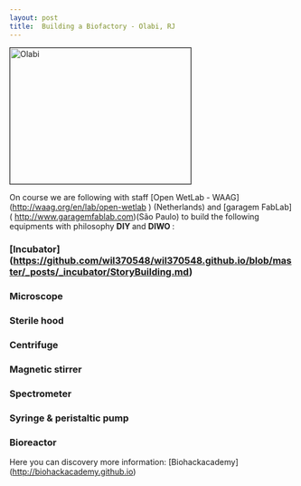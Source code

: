 ```yaml
---
layout: post
title:  Building a Biofactory - Olabi, RJ
---
```


<img src="https://cloud.githubusercontent.com/assets/11843828/7238935/73b303cc-e77c-11e4-8a51-7991e17fe0a3.png" 
alt="Olabi" width="320" height="240" border="1" />

On course we are following with staff [Open WetLab - WAAG] (http://waag.org/en/lab/open-wetlab ) (Netherlands) and [garagem FabLab] ( http://www.garagemfablab.com)(São Paulo) to build the following equipments with philosophy <strong> DIY </strong> and <strong> DIWO </strong>:

### [Incubator] (https://github.com/wil370548/wil370548.github.io/blob/master/_posts/_incubator/StoryBuilding.md)

### Microscope

### Sterile hood

### Centrifuge

### Magnetic stirrer

### Spectrometer

### Syringe & peristaltic pump

### Bioreactor


Here you can discovery more information: [Biohackacademy] (http://biohackacademy.github.io) 




